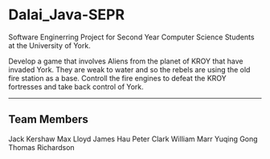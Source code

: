 # Dalai_Java-SEPR

Software Enginerring Project for Second Year Computer Science Students at the University of York.

Develop a game that involves Aliens from the planet of KROY that have invaded York. They are weak to water and so the rebels are using the old fire station as a base. Controll the fire engines to defeat the KROY fortresses and take back control of York.
___
## Team Members
Jack Kershaw
Max Lloyd
James Hau
Peter Clark
William Marr
Yuqing Gong
Thomas Richardson
